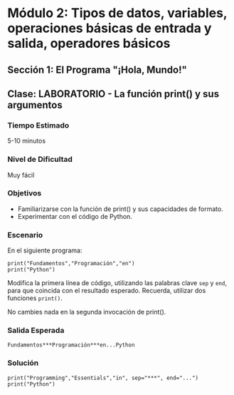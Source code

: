 # Módulo 2: Tipos de datos, variables, operaciones básicas de entrada y salida, operadores básicos 
## Sección 1: El Programa "¡Hola, Mundo!"
## Clase: LABORATORIO - La función print() y sus argumentos

### Tiempo Estimado

5-10 minutos

### Nivel de Dificultad

Muy fácil

### Objetivos

* Familiarizarse con la función de print() y sus capacidades de formato.
* Experimentar con el código de Python.

### Escenario

En el siguiente programa:

```
print("Fundamentos","Programación","en")
print("Python")
```

Modifica la primera línea de código, utilizando las palabras clave `sep` y `end`, para que coincida con el resultado esperado. Recuerda, utilizar dos funciones `print()`.

No cambies nada en la segunda invocación de print().

### Salida Esperada

```
Fundamentos***Programación***en...Python
```

### Solución

```
print("Programming","Essentials","in", sep="***", end="...")
print("Python")
```
